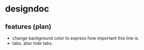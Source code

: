 # designdoc
## features (plan)
- change background color to express how important this line is.
- tabs. also hide tabs.
